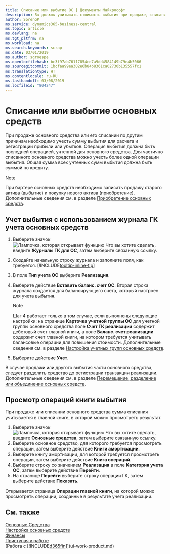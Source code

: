 ```yaml
---
title: Списание или выбытие ОС | Документы Майкрософт
description: Вы должны учитывать стоимость выбытия при продаже, списании или отбраковке основных средств.
author: SorenGP
ms.service: dynamics365-business-central
ms.topic: article
ms.devlang: na
ms.tgt_pltfrm: na
ms.workload: na
ms.search.keywords: scrap
ms.date: 03/01/2019
ms.author: sgroespe
ms.openlocfilehash: bc3f97ab76117854cd7a9dd4584149b79e4b5066
ms.sourcegitcommit: 1bcfaa99ea302e6b84b8361ca02730b135557fc1
ms.translationtype: HT
ms.contentlocale: ru-RU
ms.lasthandoff: 03/08/2019
ms.locfileid: "804247"
---
```

# <a name="dispose-of-or-retire-fixed-assets"></a>Списание или выбытие основных средств
При продаже основного средства или его списании по другим причинам необходимо учесть сумму выбытия для расчета и регистрации прибыли или убытков. Операция выбытия должна быть последней операцией, учтенной для основного средства. Для частично списанного основного средства можно учесть более одной операции выбытия. Общая сумма всех учтенных сумм выбытия должна быть суммой по кредиту.  

> [!NOTE]  
>   При бартере основных средств необходимо записать продажу старого актива (выбытие) и покупку нового актива (приобретение). Дополнительные сведения см. в разделе [Приобретение основных средств](fa-how-acquire.md).  

## <a name="to-post-a-disposal-from-the-fixed-asset-gl-journal"></a>Учет выбытия с использованием журнала ГК учета основных средств
1. Выберите значок ![Лампочка, которая открывает функцию Что вы хотите сделать](media/ui-search/search_small.png "Что вы хотите сделать"), введите **Журналы ГК для ОС**, затем выберите связанную ссылку.  
2. Создайте начальную строку журнала и заполните поля, как требуется. [!INCLUDE[tooltip-inline-tip](includes/tooltip-inline-tip_md.md)]  
3. В поле **Тип учета ОС** выберите **Реализация**.  
4. Выберите действие **Вставить баланс. счет ОС**. Вторая строка журнала создается для балансирующего счета, который настроен для учета выбытия.  

    > [!NOTE]  
    >   Шаг 4 работает только в том случае, если выполнены следующие настройки: на странице **Карточка учетной группы ОС** для учетной группы основного средства поле **Счет ГК реализации** содержит дебетовый счет главной книги, а поле **Баланс. счет реализации** содержит счет главной книги, на котором требуется учитывать балансовые операции для повышения стоимости. Дополнительные сведения см. в разделе [Настройка учетных групп основных средств](fa-how-setup-general.md#to-set-up-fixed-asset-posting-groups).  
5. Выберите действие **Учет**.  

В случае продажи или другого выбытия части основного средства, следует разделить средство до регистрации транзакции реализации. Дополнительные сведения см. в разделе [Перемещение, разделение или объединение основных средств](fa-how-trans-split-combine.md).  

## <a name="to-view-disposal-ledger-entries"></a>Просмотр операций книги выбытия
При продаже или списании основного средства сумма списания учитывается в главной книге, в которой можно просмотреть результат.  

1. Выберите значок ![Лампочка, которая открывает функцию Что вы хотите сделать](media/ui-search/search_small.png "Что вы хотите сделать"), введите **Основные средства**, затем выберите связанную ссылку.  
2. Выберите основное средство, для которого требуется просмотреть операции, затем выберите действие **Книги амортизации**.  
3. Выберите книгу амортизации, для которой требуется просмотреть операции, затем выберите действие **Книга операций**.  
4. Выберите строку со значением **Реализация** в поле **Категория учета ОС**, затем выберите действие **Перейти**.  
5. На странице **Перейти** выберите строку операции ГК, затем выберите действие **Показать**.  

Открывается страница **Операции главной книги**, на которой можно просмотреть операции, созданные в результате учета реализации.  

## <a name="see-also"></a>См. также
[Основные Средства](fa-manage.md)  
[Настройка основных средств](fa-setup.md)  
[Финансы](finance.md)  
[Приступая к работе](product-get-started.md)  
[Работа с [!INCLUDE[d365fin](includes/d365fin_md.md)]](ui-work-product.md)
